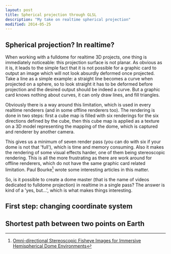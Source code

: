 ```yaml
---
layout: post
title: Spherical projection through GLSL
description: "My take on realtime spherical projection"
modified: 2014-05-25
---
```


## Spherical projection? In realtime?

When working with a fulldome for realtime 3D projects, one thing is immediately noticeable: this projection surface is not planar. As obvious as it is, it leads to the simple fact that it is not possible for a graphic card to output an image which will not look absurdly deformed once projected. Take a line as a simple example: a straight line becomes a curve when projected on a sphere, so to look straight it has to be deformed before projection and the desired output should be indeed a curve. But a graphic card knows nothing about curves, it can only draw lines, and fill triangles.

Obviously there is a way around this limitation, which is used in every realtime renderers (and in some offline renderers too). The rendering is done in two steps: first a cube map is filled with six renderings for the six directions defined by the cube, then this cube map is applied as a texture on a 3D model representing the mapping of the dome, which is captured and renderer by another camera.

This gives us a minimum of seven render pass (you can do with six if your dome is not that 'full'), which is time and memory consuming. Also it makes the rendering of some visual effects harder, one of them being stereoscopic rendering. This is all the more frustrating as there are work around for offline renderers, which do not have the same graphic card related limitation. Paul Bourke[^1] wrote some interesting articles in this matter.

So, is it possible to create a dome master (that is the name of videos dedicated to fulldome projection) in realtime in a single pass? The answer is kind of a 'yes, but...', which is what makes things interesting.

## First step: changing coordinate system

## Shortest path between two points on Earth

[^1]: [Omni-directional Stereoscopic Fisheye Images for Immersive Hemispherical Dome Environments](http://paulbourke.net/papers/cgat09)
